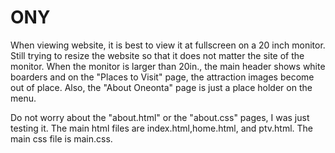 # ONY
When viewing website, it is best to view it at fullscreen on a 20 inch monitor. Still trying to resize the website so that it does not matter the site of the monitor. When the monitor is larger than 20in., the main header shows white boarders and on the "Places to Visit" page, the attraction images become out of place. Also, the "About Oneonta" page is just a place holder on the menu.

Do not worry about the "about.html" or the "about.css" pages, I was just testing it. The main html files are index.html,home.html, and ptv.html. The main css file is main.css.
